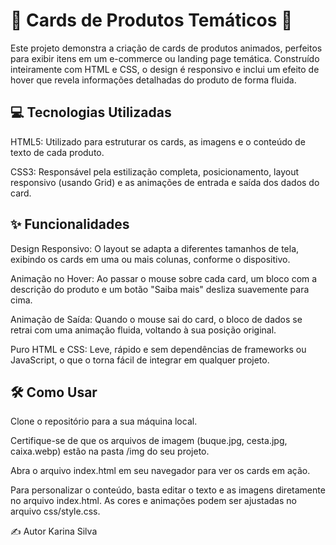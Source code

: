 # 🎨 Cards de Produtos Temáticos 💖
Este projeto demonstra a criação de cards de produtos animados, perfeitos para exibir itens em um e-commerce ou landing page temática. Construído inteiramente com HTML e CSS, o design é responsivo e inclui um efeito de hover que revela informações detalhadas do produto de forma fluida.

## 💻 Tecnologias Utilizadas
HTML5: Utilizado para estruturar os cards, as imagens e o conteúdo de texto de cada produto.

CSS3: Responsável pela estilização completa, posicionamento, layout responsivo (usando Grid) e as animações de entrada e saída dos dados do card.

## ✨ Funcionalidades
Design Responsivo: O layout se adapta a diferentes tamanhos de tela, exibindo os cards em uma ou mais colunas, conforme o dispositivo.

Animação no Hover: Ao passar o mouse sobre cada card, um bloco com a descrição do produto e um botão "Saiba mais" desliza suavemente para cima.

Animação de Saída: Quando o mouse sai do card, o bloco de dados se retrai com uma animação fluida, voltando à sua posição original.

Puro HTML e CSS: Leve, rápido e sem dependências de frameworks ou JavaScript, o que o torna fácil de integrar em qualquer projeto.

## 🛠️ Como Usar
Clone o repositório para a sua máquina local.

Certifique-se de que os arquivos de imagem (buque.jpg, cesta.jpg, caixa.webp) estão na pasta /img do seu projeto.

Abra o arquivo index.html em seu navegador para ver os cards em ação.

Para personalizar o conteúdo, basta editar o texto e as imagens diretamente no arquivo index.html. As cores e animações podem ser ajustadas no arquivo css/style.css.

✍️ Autor
Karina Silva
